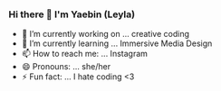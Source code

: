 ### Hi there 👋 I'm Yaebin (Leyla)
- 🔭 I’m currently working on ... creative coding
- 🌱 I’m currently learning ... Immersive Media Design
- 📫 How to reach me: ... Instagram
- 😄 Pronouns: ... she/her
- ⚡ Fun fact: ... I hate coding <3

<!--
**yaebinnie/yaebinnie** is a ✨ _special_ ✨ repository because its `README.md` (this file) appears on your GitHub profile.

Here are some ideas to get you started:

-->
